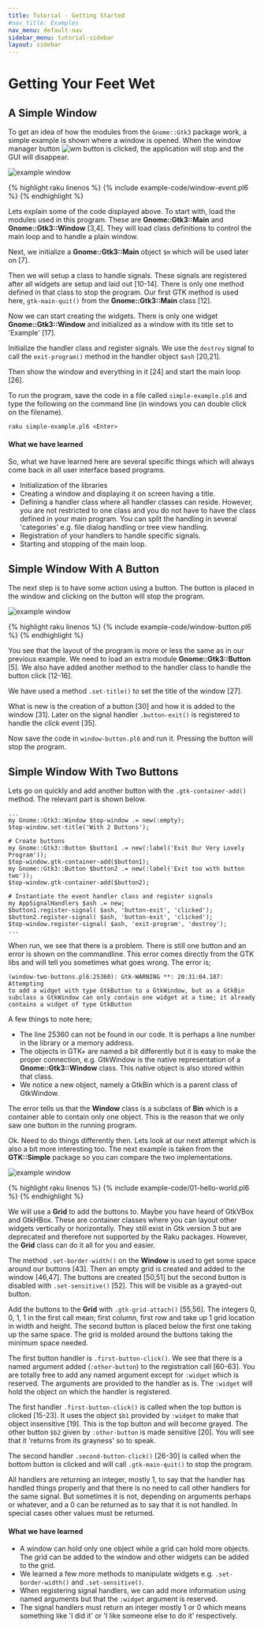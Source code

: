 ```yaml
---
title: Tutorial - Getting Started
#nav_title: Examples
nav_menu: default-nav
sidebar_menu: tutorial-sidebar
layout: sidebar
---
```

# Getting Your Feet Wet

## A Simple Window

To get an idea of how the modules from the `Gnome::Gtk3` package work, a simple example is shown where a window is opened. When the window manager button ![wm button](images/manager-quit-button.png) is clicked, the application will stop and the GUI will disappear.

![example window](images/simple-example.png)

{% highlight raku linenos %}
{% include example-code/window-event.pl6 %}
{% endhighlight %}

Lets explain some of the code displayed above. To start with, load the modules used in this program. These are **Gnome::Gtk3::Main** and **Gnome::Gtk3::Window** [3,4]. They will load class definitions to control the main loop and to handle a plain window.

Next, we initialize a **Gnome::Gtk3::Main** object `$m` which will be used later on [7].

Then we will setup a class to handle signals. These signals are registered after all widgets are setup and laid out [10-14]. There is only one method defined in that class to stop the program. Our first GTK method is used here, `gtk-main-quit()` from the **Gnome::Gtk3::Main** class [12].

Now we can start creating the widgets. There is only one widget **Gnome::Gtk3::Window** and initialized as a window with its title set to 'Example' [17].

Initialize the handler class and register signals. We use the `destroy` signal to call the `exit-program()` method in the handler object `$ash` [20,21].

Then show the window and everything in it [24] and start the main loop [26].

To run the program, save the code in a file called `simple-example.pl6` and type the following on the command line (in windows you can double click on the filename).
```
raku simple-example.pl6 <Enter>
```
#### What we have learned
So, what we have learned here are several specific things which will always come back in all user interface based programs.
* Initialization of the libraries
* Creating a window and displaying it on screen having a title.
* Defining a handler class where all handler classes can reside. However, you are not restricted to one class and you do not have to have the class defined in your main program. You can split the handling in several 'categories' e.g. file dialog handling or tree view handling.
* Registration of your handlers to handle specific signals.
* Starting and stopping of the main loop.

## Simple Window With A Button

The next step is to have some action using a button. The button is placed in the window and clicking on the button will stop the program.

![example window](images/window-button.png)

{% highlight raku linenos %}
{% include example-code/window-button.pl6 %}
{% endhighlight %}

You see that the layout of the program is more or less the same as in our previous example. We need to load an extra module **Gnome::Gtk3::Button** [5]. We also have added another method to the handler class to handle the button click [12-16].

We have used a method `.set-title()` to set the title of the window [27].

What is new is the creation of a button [30] and how it is added to the window [31]. Later on the signal handler `.button-exit()` is registered to handle the _click_ event [35].

Now save the code in `window-button.pl6` and run it. Pressing the button will stop the program.

## Simple Window With Two Buttons

Lets go on quickly and add another button with the `.gtk-container-add()` method. The relevant part is shown below.

```
...
my Gnome::Gtk3::Window $top-window .= new(:empty);
$top-window.set-title('With 2 Buttons');

# Create buttons
my Gnome::Gtk3::Button $button1 .= new(:label('Exit Our Very Lovely Program'));
$top-window.gtk-container-add($button1);
my Gnome::Gtk3::Button $button2 .= new(:label('Exit too with button two'));
$top-window.gtk-container-add($button2);

# Instantiate the event handler class and register signals
my AppSignalHandlers $ash .= new;
$button1.register-signal( $ash, 'button-exit', 'clicked');
$button2.register-signal( $ash, 'button-exit', 'clicked');
$top-window.register-signal( $ash, 'exit-program', 'destroy');
...
```

When run, we see that there is a problem. There is still one button and an error is shown on the commandline. This error comes directly from the GTK libs and will tell you sometimes what goes wrong. The error is;
```
(window-two-buttons.pl6:25360): Gtk-WARNING **: 20:31:04.187: Attempting
to add a widget with type GtkButton to a GtkWindow, but as a GtkBin
subclass a GtkWindow can only contain one widget at a time; it already
contains a widget of type GtkButton
```
A few things to note here;
* The line 25360 can not be found in our code. It is perhaps a line number in the library or a memory address.
* The objects in GTK+ are named a bit differently but it is easy to make the proper connection, e.g. GtkWindow is the native representation of a **Gnome::Gtk3::Window** class. This native object is also stored within that class.
* We notice a new object, namely a GtkBin which is a parent class of GtkWindow.

The error tells us that the **Window** class is a subclass of **Bin** which is a container able to contain only one object. This is the reason that we only saw one button in the running program.

Ok. Need to do things differently then. Lets look at our next attempt which is also a bit more interesting too. The next example is taken from the **GTK::Simple** package so you can compare the two implementations.

![example window](images/01-hello-world.png)

{% highlight raku linenos %}
{% include example-code/01-hello-world.pl6 %}
{% endhighlight %}

We will use a **Grid** to add the buttons to. Maybe you have heard of GtkVBox and GtkHBox. These are container classes where you can layout other widgets vertically or horizontally. They still exist in Gtk version 3 but are deprecated and therefore not supported by the Raku packages. However, the **Grid** class can do it all for you and easier.

The method `.set-border-width()` on the **Window** is used to get some space around our buttons [43]. Then an empty grid is created and added to the window [46,47]. The buttons are created [50,51] but the second button is disabled with `.set-sensitive()` [52]. This will be visible as a grayed-out button.

Add the buttons to the **Grid** with `.gtk-grid-attach()` [55,56]. The integers 0, 0, 1, 1 in the first call mean; first column, first row and take up 1 grid location in width and height. The second button is placed below the first one taking up the same space. The grid is molded around the buttons taking the minimum space needed.

The first button handler is `.first-button-click()`. We see that there is a named argument added (`:other-button`) to the registration call [60-63]. You are totally free to add any named argument except for `:widget` which is reserved. The arguments are provided to the handler as is. The `:widget` will hold the object on which the handler is registered.

The first handler `.first-button-click()` is called when the top button is clicked [15-23]. It uses the object `$b1` provided by `:widget` to make that object insensitive [19]. This is the top button and will become grayed. The other button `$b2` given by `:other-button` is made sensitive [20]. You will see that it 'returns from its grayness' so to speak.

The second handler `.second-button-click()` [26-30] is called when the bottom button is clicked and will call `.gtk-main-quit()` to stop the program.

All handlers are returning an integer, mostly 1, to say that the handler has handled things properly and that there is no need to call other handlers for the same signal. But sometimes it is not, depending on arguments perhaps or whatever, and a 0 can be returned as to say that it is not handled. In special cases other values must be returned.

#### What we have learned
* A window can hold only one object while a grid can hold more objects. The grid can be added to the window and other widgets can be added to the grid.
* We learned a few more methods to manipulate widgets e.g. `.set-border-width()` and `.set-sensitive()`.
* When registering signal handlers, we can add more information using named arguments but that the `:widget` argument is reserved.
* The signal handlers must return an integer mostly 1 or 0 which means something like 'I did it' or 'I like someone else to do it' respectively.
